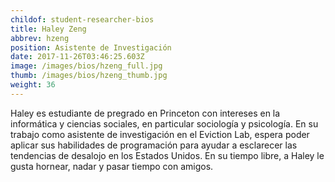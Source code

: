 ```yaml
---
childof: student-researcher-bios
title: Haley Zeng
abbrev: hzeng
position: Asistente de Investigación
date: 2017-11-26T03:46:25.603Z
image: /images/bios/hzeng_full.jpg
thumb: /images/bios/hzeng_thumb.jpg
weight: 36
---
```

Haley es estudiante de pregrado en Princeton con intereses en la informática y ciencias sociales, en particular sociología y psicología. En su trabajo como asistente de investigación en el Eviction Lab, espera poder aplicar sus habilidades de programación para ayudar a esclarecer las tendencias de desalojo en los Estados Unidos. En su tiempo libre, a Haley le gusta hornear, nadar y pasar tiempo con amigos.